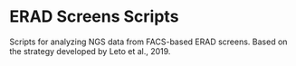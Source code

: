 # ERAD Screens Scripts 
Scripts for analyzing NGS data from FACS-based ERAD screens. Based on the strategy developed by Leto et al., 2019.  
